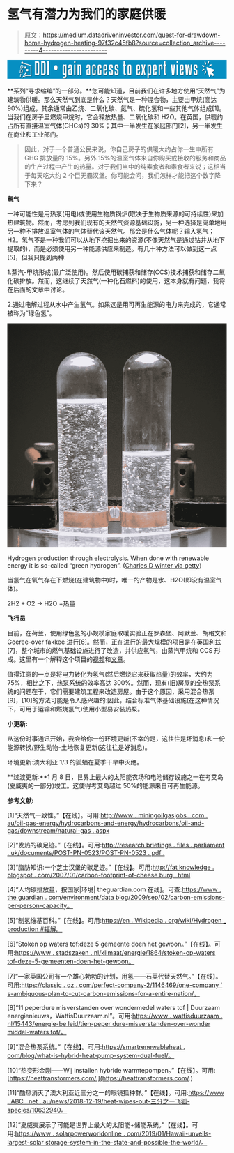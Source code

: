 # 氢气有潜力为我们的家庭供暖

> 原文：<https://medium.datadriveninvestor.com/quest-for-drawdown-home-hydrogen-heating-97f32c45fb8?source=collection_archive---------4----------------------->

[![](img/d4ad9d914d8f2a4aa60f806d8f4865fb.png)](http://www.track.datadriveninvestor.com/1B9E)

**系列“寻求缩编”的一部分。**您可能知道，目前我们在许多地方使用“天然气”为建筑物供暖。那么天然气到底是什么？天然气是一种混合物，主要由甲烷(高达 90%)组成，其余通常由乙烷、二氧化碳、氮气、硫化氢和一些其他气体组成[1]。当我们在房子里燃烧甲烷时，它会释放热量、二氧化碳和 H2O。在英国，供暖约占所有直接温室气体(GHGs)的 30%；其中一半发生在家庭部门[2]，另一半发生在商业和工业部门。

> 因此，对于一个普通公民来说，你自己房子的供暖大约占你一生中所有 GHG 排放量的 15%。另外 15%的温室气体来自你购买或接收的服务和商品的生产过程中产生的热量。对于我们当中的纯素食者和素食者来说；这相当于每天吃大约 2 个巨无霸汉堡。你可能会问，我们怎样才能把这个数字降下来？

**氢气**

一种可能性是用热泵(用电)或使用生物质锅炉(取决于生物质来源的可持续性)来加热建筑物。然而，考虑到我们现有的天然气资源基础设施，另一种选择是简单地用另一种不排放温室气体的气体替代该天然气。那会是什么气体呢？输入氢气；H2。氢气不是一种我们可以从地下挖掘出来的资源(不像天然气是通过钻井从地下提取的)，而是必须使用另一种能源供应来制造。有几十种方法可以做到这一点[5]，但我只提到两种:

1.蒸汽-甲烷形成(最广泛使用)。然后使用碳捕获和储存(CCS)技术捕获和储存二氧化碳排放。然而，这继续了天然气(一种化石燃料)的使用，这本身就有问题，我将在后面的文章中讨论。

2.通过电解过程从水中产生氢气。如果这是用可再生能源的电力来完成的，它通常被称为“绿色氢”。

![](img/77faf8865708df5f8fd85ff9b237010a.png)

Hydrogen production through electrolysis. When done with renewable energy it is so-called “green hydrogen”. ([Charles D winter via getty](https://www.huffingtonpost.co.uk/entry/hydrogen-production-renewable-energy_n_5822270))

当氢气在氧气存在下燃烧(在建筑物中)时，唯一的产物是水、H2O(即没有温室气体)。

2H2 + O2 → H2O +热量

**飞行员**

目前，在荷兰，使用绿色氢的小规模家庭取暖实验正在罗森堡、阿默兰、胡格文和 Goeree-over fakkee 进行[6]。然而，正在进行的最大规模的项目是在英国利兹[7]，整个城市的燃气基础设施进行了改造，并供应氢气，由蒸汽甲烷和 CCS 形成。这里有一个解释这个项目的[视频](https://www.northerngasnetworks.co.uk/2016/07/12/watch-our-h21-leeds-city-gate-film/)和[文章](https://classic.qz.com/perfect-company-2/1146469/one-companys-ambitious-plan-to-cut-carbon-emissions-for-an-entire-nation/)。

值得注意的一点是将电力转化为氢气(然后燃烧它来获取热量)的效率，大约为 75%，相比之下，热泵系统的效率高达 300%。然而，现有(旧)房屋的全热泵系统的问题在于，它们需要建筑工程来改造房屋。由于这个原因，采用混合热泵[9]，[10]的方法可能是令人感兴趣的:因此，结合标准气体基础设施(在这种情况下，可用于运输和燃烧氢气)使用小型易安装热泵。

**小更新:**

从这份时事通讯开始，我会给你一份环境更新(不幸的是，这往往是坏消息)和一份能源转换/野生动物-土地恢复更新(这往往是好消息)。

环境更新:澳大利亚 1/3 的狐蝠在夏季干旱中灭绝。

**过渡更新:**1 月 8 日，世界上最大的太阳能农场和电池储存设施之一在考艾岛(夏威夷的一部分)竣工。这使得考艾岛超过 50%的能源来自可再生能源。

**参考文献:**

[1]“天然气一致性。”【在线】。可用:[http://www . miningoilgasjobs . com . au/oil-gas-energy/hydrocarbons-and-energy/hydrocarbons/oil-and-gas/downstream/natural-gas . aspx](http://www.miningoilgasjobs.com.au/oil-gas-energy/hydrocarbons-and-energy/hydrocarbons/oil-and-gas/downstream/natural-gas.aspx.)

[2]“发热的碳足迹。”【在线】。可用:[http://research briefings . files . parliament . uk/documents/POST-PN-0523/POST-PN-0523 . pdf .](http://researchbriefings.files.parliament.uk/documents/POST-PN-0523/POST-PN-0523.pdf.)

[3]“脂肪知识:一个芝士汉堡的碳足迹。”【在线】。可用:[http://fat knowledge . blogspot . com/2007/01/carbon-footprint-of-cheese burg . html](http://fatknowledge.blogspot.com/2007/01/carbon-footprint-of-cheeseburger.html.)

[4]“人均碳排放量，按国家|环境| theguardian.com 在线]。可查:[https://www . the guardian . com/environment/data blog/2009/sep/02/carbon-emissions-per-person-capacity。](https://www.theguardian.com/environment/datablog/2009/sep/02/carbon-emissions-per-person-capita.)

[5]“制氢维基百科。”【在线】。可用:[https://en . Wikipedia . org/wiki/Hydrogen _ production #辐解。](https://en.wikipedia.org/wiki/Hydrogen_production#Radiolysis.)

[6]“Stoken op waters tof:deze 5 gemeente doen het gewoon。”【在线】。可用:[https://www . stadszaken . nl/klimaat/energie/1864/stoken-op-waters tof-deze-5-gemeenten-doen-het-gewoon。](https://www.stadszaken.nl/klimaat/energie/1864/stoken-op-waterstof-deze-5-gemeenten-doen-het-gewoon.)

[7]“一家英国公司有一个雄心勃勃的计划，用氢——石英代替天然气。”【在线】。可用:[https://classic . qz . com/perfect-company-2/1146469/one-company ' s-ambiguous-plan-to-cut-carbon-emissions-for-a-entire-nation/。](https://classic.qz.com/perfect-company-2/1146469/one-companys-ambitious-plan-to-cut-carbon-emissions-for-an-entire-nation/.)

[8]“11 peperdure misverstanden over wondermedel waters tof | Duurzaam energienieuws，WattisDuurzaam.nl”。可用:[https://www . wattisduurzaam . nl/15443/energie-be leid/tien-peper dure-misverstanden-over-wonder middel-waters tof/。](https://www.wattisduurzaam.nl/15443/energie-beleid/tien-peperdure-misverstanden-over-wondermiddel-waterstof/.)

[9]“混合热泵系统。”【在线】。可用:[https://smartrenewableheat . com/blog/what-is-hybrid-heat-pump-system-dual-fuel/。](https://smartrenewableheat.com/blog/what-is-hybrid-heat-pump-system-dual-fuel/.)

[10]“热变形金刚——Wij installen hybride warmtepompen。”【在线】。可用:[https://heattransformers.com/.](https://heattransformers.com/.)

[11]“酷热消灭了澳大利亚近三分之一的眼镜狐种群。”【在线】。可用:[https://www . ABC . net . au/news/2018-12-19/heat-wipes-out-三分之一飞狐-species/10632940。](https://www.abc.net.au/news/2018-12-19/heat-wipes-out-one-third-of-flying-fox-species/10632940.)

[12]“夏威夷展示了可能是世界上最大的太阳能+储能系统。”【在线】。可用:[https://www . solarpowerworldonline . com/2019/01/Hawaii-unveils-largest-solar storage-system-in-the-state-and-possible-the-world/。](https://www.solarpowerworldonline.com/2019/01/hawaii-unveils-largest-solarstorage-system-in-the-state-and-possibly-the-world/.)